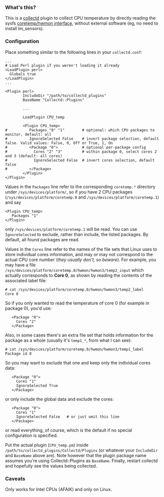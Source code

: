 
### What's this?

This is a [collectd](https://collectd.org/) plugin to collect CPU temperature by directly reading the sysfs [coretemp/hwmon interface](https://www.kernel.org/doc/Documentation/hwmon/coretemp), without external software (eg, no need to install lm_sensors). 

### Configuration

Place something similar to the following lines in your `collectd.conf`:

```
...
# Load Perl plugin if you weren't loading it already
<LoadPlugin perl>
  Globals true
</LoadPlugin>
...

<Plugin perl>
        IncludeDir "/path/to/collectd_plugins"
        BaseName "Collectd::Plugins"

        ...

        LoadPlugin CPU_temp

        <Plugin CPU_temp>
#          Packages "0" "1"        # optional: which CPU packages to monitor, default: all
#          IgnoreSelected False    # invert package selection, default false. Valid values: False, 0, Off or True, 1, On
#          <Package "0">           # optional per-package config
#            Cores "2" "3"         # within package 0, select cores 2 and 3 (default: all cores)
#            IgnoreSelected False  # invert cores selection, default false
#          </Package>
        </Plugin>
</Plugin>
```

Values in the `Packages` line refer to the corresponding `coretemp.*` directory under `/sys/devices/platform/`, so if you have 2 CPU packages (`/sys/devices/platform/coretemp.0` and `/sys/devices/platform/coretemp.1`) and say

```
<Plugin CPU_temp>
   Packages "1"
</Plugin>
```

only `/sys/devices/platform/coretemp.1` will be read. You can use `IgnoreSelected` to exclude, rather than include, the listed packages. By default, all found packages are read.

Values in the `Cores` line refer to the names of the file sets that Linux uses to store individual cores information, and may or may not correspond to the actual CPU core number (_they usually don't, so beware_). For example, you may have a file `/sys/devices/platform/coretemp.0/hwmon/hwmon3/temp2_input` which actually corresponds to **Core 0**, as shown by reading the contents of the associated label file:

```
# cat /sys/devices/platform/coretemp.0/hwmon/hwmon3/temp2_label
Core 0

```

So if you only wanted to read the temperature of core 0 (for example in package 0), you'd use:

```
   <Package "0">
     Cores "2"
   </Package>
```

Also, in some cases there's an extra file set that holds information for the package as a whole (usually it's `temp1_*`, from what I can see):

```
# cat /sys/devices/platform/coretemp.0/hwmon/hwmon3/temp1_label
Package id 0

```

So you may want to exclude that one and keep only the individual cores data:

```
   <Package "0">
     Cores "1"
     IgnoreSelected True
   </Package>
```

or only include the global data and exclude the cores:

```
   <Package "0">
     Cores "1"
     IgnoreSelected False   # or just omit this line
   </Package>
```

or read everything, of course, which is the default if no special configuration is specified. 

Put the actual plugin (`CPU_temp.pm`) inside `/path/to/collectd_plugins/Collectd/Plugins` (or whatever your `IncludeDir` and `BaseName` above are). Note however that the plugin package name assumes you're using Collectd::Plugins as `BaseName`.
Finally, restart collectd and hopefully see the values being collected.


### Caveats

Only works for Intel CPUs (AFAIK) and only on Linux.
